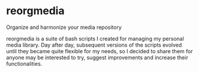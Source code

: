 # reorgmedia
Organize and harmonize your media repository

reorgmedia is a suite of bash scripts I created for managing my personal media library. Day after day, subsequent versions of the scripts evolved until they became quite flexible for my needs, so I decided to share them for anyone may be interested to try, suggest improvements and increase their functionalities.
